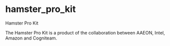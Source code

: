 # hamster_pro_kit
Hamster Pro Kit 

The Hamster Pro Kit is a product of the collaboration between AAEON, Intel, Amazon and Cogniteam.
